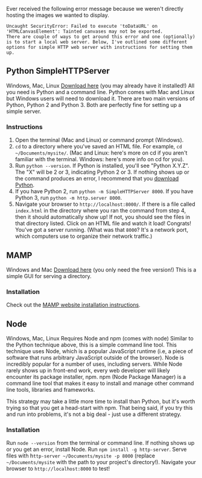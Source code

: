 Ever received the following error message because we weren't directly hosting the images we wanted to display.

```
Uncaught SecurityError: Failed to execute 'toDataURL' on
'HTMLCanvasElement': Tainted canvases may not be exported.
There are couple of ways to get around this error and one (optionally) is to start a local web server. Below, I've outlined some different options for simple HTTP web server with instructions for setting them up.
```

## Python SimpleHTTPServer
Windows, Mac, Linux
[Download here](https://www.python.org/downloads/) (you may already have it installed!)
All you need is Python and a command line. Python comes with Mac and Linux but Windows users will need to download it. There are two main versions of Python, Python 2 and Python 3. Both are perfectly fine for setting up a simple server.

### Instructions
1. Open the terminal (Mac and Linux) or command prompt (Windows).
2. `cd` to a directory where you've saved an HTML file. For example, `cd ~/Documents/mysite/`. (Mac and Linux: here's more on cd if you aren't familiar with the terminal. Windows: here's more info on cd for you).
3. Run `python --version`. If Python is installed, you'll see "Python X.Y.Z". The "X" will be 2 or 3, indicating Python 2 or 3. If nothing shows up or the command produces an error, I recommend that you [download Python](https://www.python.org/downloads/).
4. If you have Python 2, run `python -m SimpleHTTPServer 8000`. If you have Python 3, run `python -m http.server 8000`.
5. Navigate your browser to `http://localhost:8000/`. If there is a file called `index.html` in the directory where you ran the command from step 4, then it should automatically show up! If not, you should see the files in that directory listed. Click on an HTML file and watch it load! Congrats! You've got a server running.
(What was that `8000`? It's a network port, which computers use to organize their network traffic.)

## MAMP
Windows and Mac
[Download here](https://www.mamp.info/) (you only need the free version!)
This is a simple GUI for serving a directory.

### Installation
Check out the [MAMP website installation instructions](https://documentation.mamp.info/documentation/mamp/).

## Node
Windows, Mac, Linux
Requires Node and npm (comes with node)
Similar to the Python technique above, this is a simple command line tool. This technique uses Node, which is a popular JavaScript runtime (i.e, a piece of software that runs arbitrary JavaScript outside of the browser). Node is incredibly popular for a number of uses, including servers. While Node rarely shows up in front-end work, every web developer will likely encounter its package installer, npm. npm (Node Package Manager) is a command line tool that makes it easy to install and manage other command line tools, libraries and frameworks.

This strategy may take a little more time to install than Python, but it's worth trying so that you get a head-start with npm. That being said, if you try this and run into problems, it's not a big deal - just use a different strategy.

### Installation
Run `node --version` from the terminal or command line. If nothing shows up or you get an error, install Node.
Run `npm install -g http-server`.
Serve files with h`ttp-server ~/Documents/mysite -p 8000` (replace `~/Documents/mysite` with the path to your project's directory!).
Navigate your browser to `http://localhost:8000` to test!
